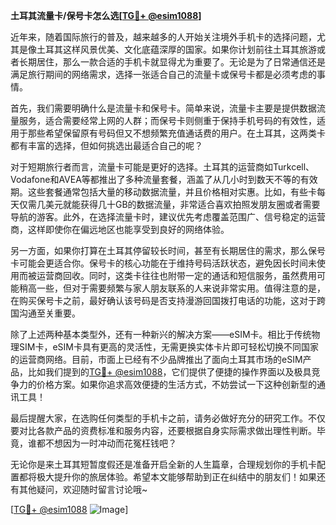 **土耳其流量卡/保号卡怎么选[[TG💪+ @esim1088](https://t.me/s/esim1088)]**

近年来，随着国际旅行的普及，越来越多的人开始关注境外手机卡的选择问题，尤其是像土耳其这样风景优美、文化底蕴深厚的国家。如果你计划前往土耳其旅游或者长期居住，那么一款合适的手机卡就显得尤为重要了。无论是为了日常通信还是满足旅行期间的网络需求，选择一张适合自己的流量卡或保号卡都是必须考虑的事情。

首先，我们需要明确什么是流量卡和保号卡。简单来说，流量卡主要是提供数据流量服务，适合需要经常上网的人群；而保号卡则侧重于保持手机号码的有效性，适用于那些希望保留原有号码但又不想频繁充值通话费的用户。在土耳其，这两类卡都有丰富的选择，但如何挑选出最适合自己的呢？

对于短期旅行者而言，流量卡可能是更好的选择。土耳其的运营商如Turkcell、Vodafone和AVEA等都推出了多种流量套餐，涵盖了从几小时到数天不等的有效期。这些套餐通常包括大量的移动数据流量，并且价格相对实惠。比如，有些卡每天仅需几美元就能获得几十GB的数据流量，非常适合喜欢拍照发朋友圈或者需要导航的游客。此外，在选择流量卡时，建议优先考虑覆盖范围广、信号稳定的运营商，这样即使你在偏远地区也能享受到良好的网络体验。

另一方面，如果你打算在土耳其停留较长时间，甚至有长期居住的需求，那么保号卡可能会更适合你。保号卡的核心功能在于维持号码活跃状态，避免因长时间未使用而被运营商回收。同时，这类卡往往也附带一定的通话和短信服务，虽然费用可能稍高一些，但对于需要频繁与家人朋友联系的人来说非常实用。值得注意的是，在购买保号卡之前，最好确认该号码是否支持漫游回国拨打电话的功能，这对于跨国沟通至关重要。

除了上述两种基本类型外，还有一种新兴的解决方案——eSIM卡。相比于传统物理SIM卡，eSIM卡具有更高的灵活性，无需更换实体卡片即可轻松切换不同国家的运营商网络。目前，市面上已经有不少品牌推出了面向土耳其市场的eSIM产品，比如我们提到的[TG💪+ @esim1088](https://t.me/s/esim1088)，它们提供了便捷的操作界面以及极具竞争力的价格方案。如果你追求高效便捷的生活方式，不妨尝试一下这种创新型的通讯工具！

最后提醒大家，在选购任何类型的手机卡之前，请务必做好充分的研究工作。不仅要对比各款产品的资费标准和服务内容，还要根据自身实际需求做出理性判断。毕竟，谁都不想因为一时冲动而花冤枉钱吧？

无论你是来土耳其短暂度假还是准备开启全新的人生篇章，合理规划你的手机卡配置都将极大提升你的旅居体验。希望本文能够帮助到正在纠结中的朋友们！如果还有其他疑问，欢迎随时留言讨论哦~

[[TG💪+ @esim1088](https://t.me/s/esim1088) ![Image](https://i.postimg.cc/4NQfJmqS/Snipaste-2025-05-13-00-14-12.png)]